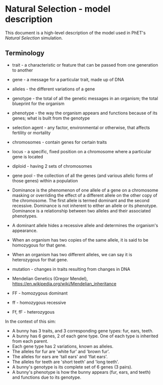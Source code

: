# Natural Selection - model description

This document is a high-level description of the model used in PhET's _Natural Selection_ simulation.

## Terminology

* trait - a characteristic or feature that can be passed from one generation to another
* gene - a message for a particular trait, made up of DNA
* alleles - the different variations of a gene
* genotype - the total of all the genetic messages in an organism; the total blueprint for the organism
* phenotype - the way the organism appears and functions because of its genes; what is built from the genotype
* selection agent - any factor, environmental or otherwise, that affects fertility or mortality
* chromosomes - contain genes for certain traits
* locus - a specific, fixed position on a chromosome where a particular gene is located
* diploid - having 2 sets of chromosomes
* gene pool - the collection of all the genes (and various allelic forms of those genes) within a population
* Dominance is the phenomenon of one allele of a gene on a chromosome masking or overriding the effect of a 
different allele on the other copy of the chromosome. The first allele is termed dominant and the second 
recessive. Dominance is not inherent to either an allele or its phenotype. Dominance is a relationship between 
two alleles and their associated phenotypes. 

* A dominant allele hides a recessive allele and determines the organism's appearance.
* When an organism has two copies of the same allele, it is said to be homozygous for that gene. 
* When an organism has two different alleles, we can say it is heterozygous for that gene.

* mutation - changes in traits resulting from changes in DNA
* Mendelian Genetics (Gregor Mendel), https://en.wikipedia.org/wiki/Mendelian_inheritance

* FF - homozygous dominant
* ff - homozygous recessive
* Ff, fF - heterozygous

In the context of this sim:

* A bunny has 3 traits, and 3 corresponding gene types: fur, ears, teeth.
* A bunny has 6 genes, 2 of each gene type.  One of each type is inherited from each parent.
* Each gene type has 2 variations, known as alleles.
* The alleles for fur are 'white fur' and 'brown fur'.
* The alleles for ears are 'tall ears' and 'flat ears'.
* The alleles for teeth are 'short teeth' and 'long teeth'.
* A bunny's genotype is its complete set of 6 genes (3 pairs).
* A bunny's phenotype is how the bunny appears (fur, ears, and teeth) and functions due to its genotype.